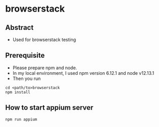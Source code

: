 # browserstack
## Abstract
- Used for browserstack testing

## Prerequisite
- Please prepare npm and node.
- In my local environment, I used npm version 6.12.1 and node v12.13.1
- Then you run 
```
cd <path/to>browserstack
npm install
```

## How to start appium server
```
npm run appium
```
